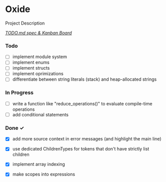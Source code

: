 # Oxide

Project Description

<em>[TODO.md spec & Kanban Board](https://bit.ly/3fCwKfM)</em>

### Todo

- [ ] implement module system  
- [ ] implement enums  
- [ ] implement structs  
- [ ] implement oprimizations  
- [ ] differentiate between string literals (stack) and heap-allocated strings  

### In Progress

- [ ] write a function like "reduce_operations()" to evaluate compile-time operations  
- [ ] add conditional statements  

### Done ✓

- [x] add more source context in error messages (and highlight the main line)  
- [x] use dedicated ChildrenTypes for tokens that don't have strictly list children  
- [x] implement array indexing  
- [x] make scopes into expressions  

